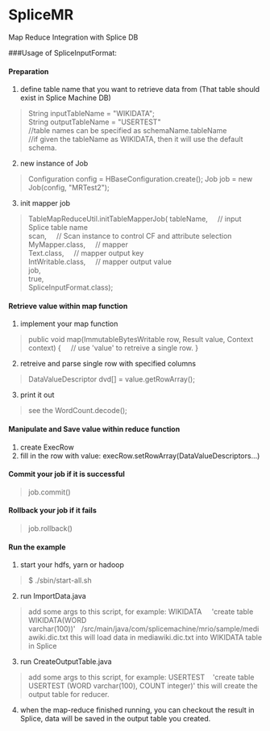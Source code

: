 SpliceMR
========

Map Reduce Integration with Splice DB

###Usage of SpliceInputFormat:
#### Preparation
1. define table name that you want to retrieve data from (That table should exist in Splice Machine DB)
> String inputTableName = "WIKIDATA";<br>
  String outputTableName = "USERTEST"<br>
  //table names can be specified as schemaName.tableName<br>
  //if given the tableName as WIKIDATA, then it will use the default schema.

2. new instance of Job
> Configuration config = HBaseConfiguration.create();
> Job job = new Job(config, "MRTest2");

3. init mapper job
> TableMapReduceUtil.initTableMapperJob(
			    tableName, &nbsp;&nbsp;&nbsp;&nbsp;// input Splice table name<br>
			    scan, &nbsp;&nbsp;&nbsp;&nbsp;// Scan instance to control CF and attribute selection<br>
			    MyMapper.class, &nbsp;&nbsp;&nbsp;&nbsp;// mapper<br>
			    Text.class, &nbsp;&nbsp;&nbsp;&nbsp;// mapper output key<br>
			    IntWritable.class,  &nbsp;&nbsp;&nbsp;&nbsp;// mapper output value<br>
			    job,<br>
			    true,<br>
			    SpliceInputFormat.class);<br>

#### Retrieve value within map function
1. implement your map function
> public void map(ImmutableBytesWritable row, Result value, Context context)
{
&nbsp;&nbsp;&nbsp;&nbsp;// use 'value' to retreive a single row. 
}

2. retreive and parse single row with specified columns
> DataValueDescriptor dvd[] = value.getRowArray();

3. print it out
> see the WordCount.decode();

#### Manipulate and Save value within reduce function
1. create ExecRow <br>
2. fill in the row with value: execRow.setRowArray(DataValueDescriptors...)<br>

#### Commit your job if it is successful
> job.commit()

#### Rollback your job if it fails
> job.rollback()

#### Run the example
1. start your hdfs, yarn or hadoop
> $ ./sbin/start-all.sh

2. run ImportData.java
> add some args to this script, for example: WIKIDATA &nbsp;&nbsp;&nbsp;&nbsp;'create table WIKIDATA(WORD varchar(100))'&nbsp;&nbsp;&nbsp;/src/main/java/com/splicemachine/mrio/sample/mediawiki.dic.txt
> this will load data in mediawiki.dic.txt into WIKIDATA table in Splice

3. run CreateOutputTable.java
> add some args to this script, for example: USERTEST&nbsp;&nbsp;&nbsp;&nbsp;'create table USERTEST (WORD varchar(100), COUNT integer)'
> this will create the output table for reducer.

4. when the map-reduce finished running, you can checkout the result in Splice, data will be saved in the output table you created. 
